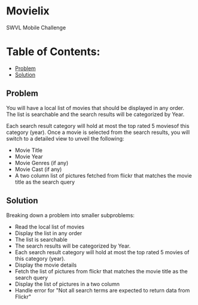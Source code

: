 # Movielix

SWVL Mobile Challenge

# Table of Contents:
- [Problem](#problem)
- [Solution](#solution)

## Problem

You will have a local list of movies that should be displayed in any order. The list is ​searchable and the search results will be categorized by Year.

Each search result category will hold at most the ​top rated 5 movies​ of this category (year​)​.
Once a movie is selected from the search results, you will switch to a detailed view to unveil the following:
- Movie Title
- Movie Year
- Movie Genres (if any)
- Movie Cast (if any)
- A two column list of pictures fetched from flickr that matches the movie title as the search
query

## Solution

Breaking down a problem into smaller subproblems:

- Read the local list of movies
- Display the list in any order
- The list is searchable
- The search results will be categorized by Year.
- Each search result category will hold at most the top rated 5 movies of this category (year).
- Display the movie details
- Fetch the list of pictures from flickr that matches the movie title as the search
query
- Display the list of pictures in a two column
- Handle error for "Not all search terms are expected to return data from Flickr"
